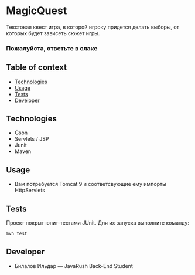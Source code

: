 # MagicQuest
Текстовая квест игра, в которой игроку придется делать выборы, от которых будет зависеть сюжет игры.

### Пожалуйста, ответьте в слаке

## Table of context
- [Technologies](#technologies)
- [Usage](#usage)
- [Tests](#tests)
- [Developer](#developer)

## Technologies

- Gson
- Servlets / JSP
- Junit
- Maven

## Usage

- Вам потребуется Tomcat 9 и соответсвующие ему импорты HttpServlets

## Tests

Проект покрыт юнит-тестами JUnit. Для их запуска выполните команду:
```sh
mvn test
```

## Developer

- Билалов Ильдар — JavaRush Back-End Student

 